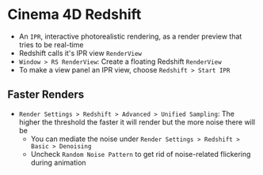 # Cinema 4D Redshift

- An `IPR`, interactive photorealistic rendering, as a render preview that tries to be real-time
- Redshift calls it's IPR view `RenderView`
- `Window > RS RenderView`: Create a floating Redshift `RenderView`
- To make a view panel an IPR view, choose `Redshift > Start IPR`

## Faster Renders

- `Render Settings > Redshift > Advanced > Unified Sampling`: The higher the threshold the faster it will render but the more noise there will be
    - You can mediate the noise under  `Render Settings > Redshift > Basic > Denoising`
    - Uncheck `Random Noise Pattern` to get rid of noise-related flickering during animation
